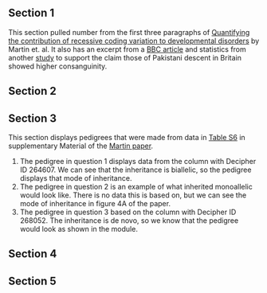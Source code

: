 ## Section 1
This section pulled number from the first three paragraphs of
[Quantifying the contribution of recessive coding variation to developmental disorders](https://www.science.org/doi/full/10.1126/science.aar6731?casa_token=B8mi7XvWvqAAAAAA%3Ant_1zKNG7bshPNBVbJDT4em3h5hosfAipGxKyEP6Y5rTsVCYJfYSg19ySijqHfmlQ8-oO9cN0nqX4Q) by Martin et. al.
It also has an excerpt from a [BBC article](https://www.bbc.com/creativediversity/nuance-in-bame/pakistani)
and statistics from another [study](https://www.ncbi.nlm.nih.gov/pmc/articles/PMC5079102/) to support the claim those of Pakistani descent in Britain showed higher consanguinity.

## Section 2


## Section 3
This section displays pedigrees that were made from data in [Table S6](https://www.science.org/doi/suppl/10.1126/science.aar6731/suppl_file/aar6731_martin_table-s6.xlsx) in
supplementary Material of the [Martin paper](https://www.science.org/doi/full/10.1126/science.aar6731?casa_token=B8mi7XvWvqAAAAAA%3Ant_1zKNG7bshPNBVbJDT4em3h5hosfAipGxKyEP6Y5rTsVCYJfYSg19ySijqHfmlQ8-oO9cN0nqX4Q).
1. The pedigree in question 1 displays data from the column with Decipher ID 264607. We can see that the inheritance is biallelic, so the pedigree displays that mode of inheritance.
2. The pedigree in question 2 is an example of what inherited monoallelic would look like. There is no data this is based on, but we can see the mode of inheritance in figure 4A of the paper.
3. The pedigree in question 3 based on the column with Decipher ID 268052. The inheritance is de novo, so we know that the pedigree would look as shown in the module.

## Section 4

## Section 5
